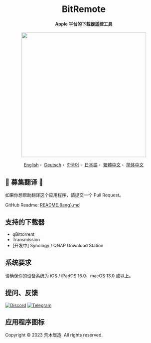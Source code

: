 <h1 align="center">BitRemote</h1>

<h4 align="center">Apple 平台的下载器遥控工具</h4>

<p align="center">
<img src="https://user-images.githubusercontent.com/31207151/227434521-ecff6af9-b8e6-42bd-9d28-5ea4aca25fe5.png" width="400"></img>
</p>

<p align="center">
  <a href="/README.md">English</a>・
  <a href="/READMEs/README.de.md">Deutsch</a>・
  <a href="/READMEs/README.ko.md">한국어</a>・
  <a href="/READMEs/README.jpn.md">日本語</a>・
  <a href="/READMEs/README.cht.md">繁體中文</a>・
  <a href="/READMEs/README.chs.md">简体中文</a>
</p>

## 📢 募集翻译 📢
如果你想帮助翻译这个应用程序，请提交一个 Pull Request。

GitHub Readme: [README.{lang}.md](/READMEs)

## 支持的下载器
- qBittorrent
- Transmission
- [开发中] Synology / QNAP Download Station

## 系统要求
请确保你的设备系统为 iOS / iPadOS 16.0、macOS 13.0 或以上。

## 提问、反馈
[![Discord](https://img.shields.io/badge/Discord-7289DA?style=for-the-badge&logo=discord&logoColor=white)](https://discord.gg/EMGZVap4)
[![Telegram](https://img.shields.io/badge/Telegram-2CA5E0?style=for-the-badge&logo=telegram&logoColor=white)](https://t.me/bitremote)

## 应用程序图标
Copyright © 2023 荒木辰造. All rights reserved.
